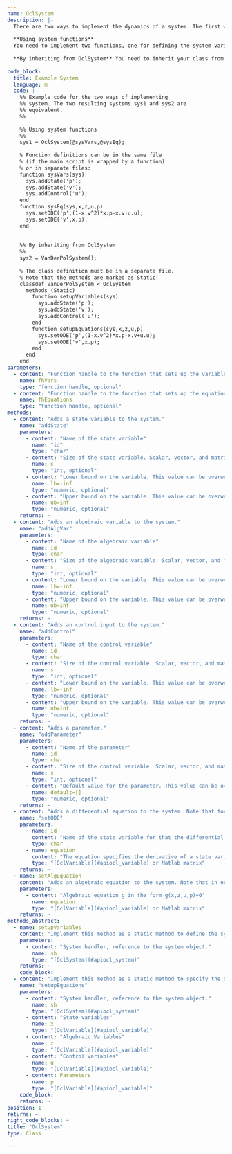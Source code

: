 ```yaml
--- 
name: OclSystem
description: |-
  There are two ways to implement the dynamics of a system. The first way is by implementing functions for defining the system variables and equations, and creating an OclSystem using the function handles/pointers. The second way involves involves implementing the system in an object oriented way as a class that is inherited from OclSystem. The second way is a bit more involved but for complex systems it allows using the capabilities of classes, e.g. defining instance variables.
  
  **Using system functions** 
  You need to implement two functions, one for defining the system variables, and a second one for defining the system equations. The system is created by passing the handles of the two functions to the constructor of OclSystem.
  
  **By inheriting from OclSystem** You need to inherit your class from OclSystem and implement the two methods setupVariables and setupEquations as static methods. 
  
code_block:
  title: Example System
  language: m
  code: |-
    %% Example code for the two ways of implementing
    %% system. The two resulting systems sys1 and sys2 are 
    %% equivalent.
    %%
    
    %% Using system functions
    %%
    sys1 = OclSystem(@sysVars,@sysEq);
    
    % Function definitions can be in the same file 
    % (if the main script is wrapped by a function) 
    % or in separate files:
    function sysVars(sys)
      sys.addState('p');
      sys.addState('v');
      sys.addControl('u');  
    end
    function sysEq(sys,x,z,u,p)
      sys.setODE('p',(1-x.v^2)*x.p-x.v+u.u); 
      sys.setODE('v',x.p);
    end
    
    
    %% By inheriting from OclSystem
    %% 
    sys2 = VanDerPolSystem();
    
    % The class definition must be in a separate file.
    % Note that the methods are marked as Static!
    classdef VanDerPolSystem < OclSystem
      methods (Static)
        function setupVariables(sys)    
          sys.addState('p');
          sys.addState('v');
          sys.addControl('u');      
        end
        function setupEquations(sys,x,z,u,p)     
          sys.setODE('p',(1-x.v^2)*x.p-x.v+u.u); 
          sys.setODE('v',x.p);
        end
      end
    end
parameters:
  - content: "Function handle to the function that sets up the variables. The function for the variables must have one input argument, no return values, and thus the following siganture: varFunctionName(sys) where sys is a system handler that allows to add variables and parameters. If no function handle is provided, the system must be implemented by deriving from OclSystem and implementing the abstract methods setupVariables and setupEquations."
    name: fhVars
    type: "function handle, optional"
  - content: "Function handle to the function that sets up the equations. The function for the variables must have five input argument, no return values, and thus the following signature: eqFunctionName(sys,x,z,u,p) where sys is a system handler that allows to add ODE and DAE equations, x the states, z the algebraic variables, u the control inputs, p the parameters. If no function handle is provided, the system must be implemented by deriving from OclSystem and implementing the abstract methods setupVariables and setupEquations."
    name: fhEquations
    type: "function handle, optional"
methods: 
  - content: "Adds a state variable to the system."
    name: "addState"
    parameters: 
      - content: "Name of the state variable"
        name: "id"
        type: "char"
      - content: "Size of the state variable. Scalar, vector, and matrix valued variables are allowed. If a scalar value s is given, the size of the variable will be [s,1]. Defaults to [1,1]."
        name: s
        type: "int, optional"
      - content: "Lower bound on the variable. This value can be overwritten when you specify bounds for OclSolver with solver.setBound. Defaults to -inf."
        name: lb=-inf
        type: "numeric, optional"
      - content: "Upper bound on the variable. This value can be overwritten when you specify bounds for OclSolver with solver.setBound. Defaults to inf."
        name: ub=inf
        type: "numeric, optional"
    returns: ~
  - content: "Adds an algebraic variable to the system."
    name: "addAlgVar"
    parameters: 
      - content: "Name of the algebraic variable"
        name: id
        type: char
      - content: "Size of the algebraic variable. Scalar, vector, and matrix valued variables are allowed. If a scalar value s is given, the size of the variable will be [s,1]. Defaults to [1,1]."
        name: s
        type: "int, optional"
      - content: "Lower bound on the variable. This value can be overwritten when you specify bounds for OclSolver with solver.setBound. Defaults to -inf."
        name: lb=-inf
        type: "numeric, optional"
      - content: "Upper bound on the variable. This value can be overwritten when you specify bounds for OclSolver with solver.setBound. Defaults to inf."
        name: ub=inf
        type: "numeric, optional"
    returns: ~
  - content: "Adds an control input to the system."
    name: "addControl"
    parameters: 
      - content: "Name of the control variable"
        name: id
        type: char
      - content: "Size of the control variable. Scalar, vector, and matrix valued variables are allowed. If a scalar value s is given, the size of the variable will be [s,1]. Defaults to [1,1]."
        name: s
        type: "int, optional"
      - content: "Lower bound on the variable. This value can be overwritten when you specify bounds for OclSolver with solver.setBound. Defaults to -inf."
        name: lb=-inf
        type: "numeric, optional"
      - content: "Upper bound on the variable. This value can be overwritten when you specify bounds for OclSolver with solver.setBound. Defaults to inf."
        name: ub=inf
        type: "numeric, optional"
    returns: ~
  - content: "Adds a parameter."
    name: "addParameter"
    parameters: 
      - content: "Name of the parameter"
        name: id
        type: char
      - content: "Size of the control variable. Scalar, vector, and matrix valued variables are allowed. If a scalar value s is given, the size of the variable will be [s,1]. Defaults to [1,1]."
        name: s
        type: "int, optional"
      - content: "Default value for the parameter. This value can be overwritten when you specify the parameter for OclSolver with solver.setParameter. Defaults to unbounded."
        name: default=[]
        type: "numeric, optional"
    returns: ~
  - content: "Adds a differential equation to the system. Note that for every state variable a differential equation must be specified."
    name: "setODE"
    parameters: 
      - name: id
        content: "Name of the state variable for that the differential equation is given."
        type: char
      - name: equation
        content: "The equation specifies the derivative of a state variable. Right hand side of the differential equation dot(x) = f(x,z,u,p) for state variable x."
        type: "[OclVariable](#apiocl_variable) or Matlab matrix"
    returns: ~
  - name: setAlgEquation
    content: "Adds an algebraic equation to the system. Note that in order to be able to simulate the system, the total number of rows of the algebraic equations needs to be equal to the total number/dimension of algebraic variables."
    parameters: 
      - content: "Algebraic equation g in the form g(x,z,u,p)=0"
        name: equation
        type: "[OclVariable](#apiocl_variable) or Matlab matrix"
    returns: ~
methods_abstract: 
  - name: setupVariables
    content: "Implement this method as a static method to define the system variables. You can create state, control and algebraic variables using the class methods."
    parameters: 
      - content: "System handler, reference to the system object."
        name: sh
        type: "[OclSystem](#apiocl_system)"
    returns: ~
    code_block:
  - content: "Implement this method as a static method to specify the differential and algebraic equations. It is possible to define only ordinary differential equations (ODE system), or differential and algebraic equations (DAE system)."
    name: "setupEquations"
    parameters: 
      - content: "System handler, reference to the system object."
        name: sh
        type: "[OclSystem](#apiocl_system)"
      - content: "State variables"
        name: x
        type: "[OclVariable](#apiocl_variable)"
      - content: "Algebraic Variables"
        name: z
        type: "[OclVariable](#apiocl_variable)"
      - content: "Control variables"
        name: u
        type: "[OclVariable](#apiocl_variable)"
      - content: Parameters
        name: p
        type: "[OclVariable](#apiocl_variable)"
    code_block:
    returns: ~
position: 1
returns: ~
right_code_blocks: ~
title: "OclSystem"
type: Class

---
```

